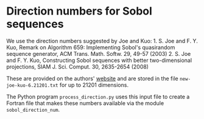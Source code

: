 Direction numbers for Sobol sequences
=====================================

We use the direction numbers suggested by Joe and Kuo:
    1.  S. Joe and F. Y. Kuo, Remark on Algorithm 659: Implementing Sobol's
        quasirandom sequence generator, ACM Trans. Math. Softw. 29, 49-57 (2003)
    2.  S. Joe and F. Y. Kuo, Constructing Sobol sequences with better
        two-dimensional projections, SIAM J. Sci. Comput. 30, 2635-2654 (2008)

These are provided on the authors'
[website](http://web.maths.unsw.edu.au/%7Efkuo/sobol/) and are stored
in the file `new-joe-kuo-6.21201.txt` for up to 21201 dimensions.

The Python program `process_direction.py` uses this input file to create
a Fortran file that makes these numbers available via the module
`sobol_direction_num`.
